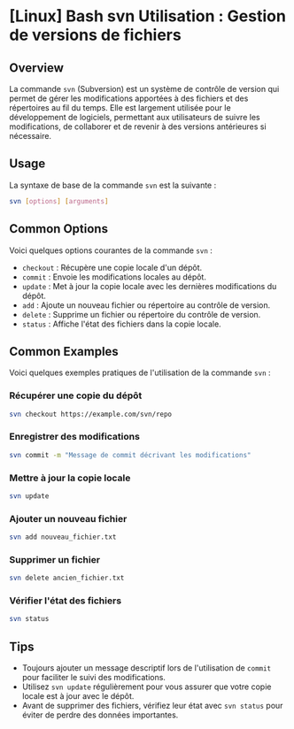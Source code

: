 # [Linux] Bash svn Utilisation : Gestion de versions de fichiers

## Overview
La commande `svn` (Subversion) est un système de contrôle de version qui permet de gérer les modifications apportées à des fichiers et des répertoires au fil du temps. Elle est largement utilisée pour le développement de logiciels, permettant aux utilisateurs de suivre les modifications, de collaborer et de revenir à des versions antérieures si nécessaire.

## Usage
La syntaxe de base de la commande `svn` est la suivante :

```bash
svn [options] [arguments]
```

## Common Options
Voici quelques options courantes de la commande `svn` :

- `checkout` : Récupère une copie locale d'un dépôt.
- `commit` : Envoie les modifications locales au dépôt.
- `update` : Met à jour la copie locale avec les dernières modifications du dépôt.
- `add` : Ajoute un nouveau fichier ou répertoire au contrôle de version.
- `delete` : Supprime un fichier ou répertoire du contrôle de version.
- `status` : Affiche l'état des fichiers dans la copie locale.

## Common Examples
Voici quelques exemples pratiques de l'utilisation de la commande `svn` :

### Récupérer une copie du dépôt
```bash
svn checkout https://example.com/svn/repo
```

### Enregistrer des modifications
```bash
svn commit -m "Message de commit décrivant les modifications"
```

### Mettre à jour la copie locale
```bash
svn update
```

### Ajouter un nouveau fichier
```bash
svn add nouveau_fichier.txt
```

### Supprimer un fichier
```bash
svn delete ancien_fichier.txt
```

### Vérifier l'état des fichiers
```bash
svn status
```

## Tips
- Toujours ajouter un message descriptif lors de l'utilisation de `commit` pour faciliter le suivi des modifications.
- Utilisez `svn update` régulièrement pour vous assurer que votre copie locale est à jour avec le dépôt.
- Avant de supprimer des fichiers, vérifiez leur état avec `svn status` pour éviter de perdre des données importantes.